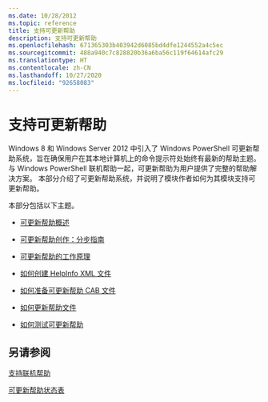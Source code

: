 ```yaml
---
ms.date: 10/28/2012
ms.topic: reference
title: 支持可更新帮助
description: 支持可更新帮助
ms.openlocfilehash: 671365303b403942d6085bd4dfe1244552a4c5ec
ms.sourcegitcommit: 488a940c7c828820b36a6ba56c119f64614afc29
ms.translationtype: HT
ms.contentlocale: zh-CN
ms.lasthandoff: 10/27/2020
ms.locfileid: "92658083"
---
```

# <a name="supporting-updatable-help"></a>支持可更新帮助

Windows 8 和 Windows Server 2012 中引入了 Windows PowerShell 可更新帮助系统，旨在确保用户在其本地计算机上的命令提示符处始终有最新的帮助主题。 与 Windows PowerShell 联机帮助一起，可更新帮助为用户提供了完整的帮助解决方案。 本部分介绍了可更新帮助系统，并说明了模块作者如何为其模块支持可更新帮助。

本部分包括以下主题。

- [可更新帮助概述](./updatable-help-overview.md)

- [可更新帮助创作：分步指南](./updatable-help-authoring-step-by-step.md)

- [可更新帮助的工作原理](./how-updatable-help-works.md)

- [如何创建 HelpInfo XML 文件](./how-to-create-a-helpinfo-xml-file.md)

- [如何准备可更新帮助 CAB 文件](./how-to-prepare-updatable-help-cab-files.md)

- [如何更新帮助文件](./how-to-update-help-files.md)

- [如何测试可更新帮助](./how-to-test-updatable-help.md)

## <a name="see-also"></a>另请参阅

[支持联机帮助](./supporting-online-help.md)

[可更新帮助状态表](/windows/deployment/deploy-whats-new)
